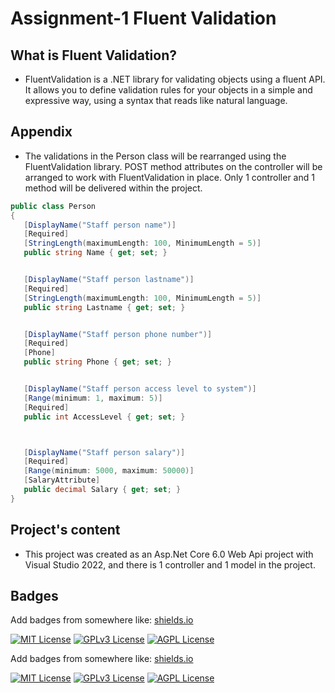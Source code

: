 # Assignment-1 Fluent Validation
## What is Fluent Validation?

* FluentValidation is a .NET library for validating objects using a fluent API. It allows you to define validation rules for your objects in a  simple and expressive way, using a syntax that reads like natural language.

## Appendix
* The validations in the Person class will be rearranged using the FluentValidation library. POST method attributes on the controller will be arranged to work with FluentValidation in place. Only 1 controller and 1 method will be delivered within the project.

 ``` C#
public class Person
{
    [DisplayName("Staff person name")]
    [Required]
    [StringLength(maximumLength: 100, MinimumLength = 5)]
    public string Name { get; set; }


    [DisplayName("Staff person lastname")]
    [Required]
    [StringLength(maximumLength: 100, MinimumLength = 5)]
    public string Lastname { get; set; }


    [DisplayName("Staff person phone number")]
    [Required]
    [Phone]
    public string Phone { get; set; }


    [DisplayName("Staff person access level to system")]
    [Range(minimum: 1, maximum: 5)]
    [Required]
    public int AccessLevel { get; set; }



    [DisplayName("Staff person salary")]
    [Required]
    [Range(minimum: 5000, maximum: 50000)]
    [SalaryAttribute]
    public decimal Salary { get; set; }
}
```
## Project's content
* This project was created as an Asp.Net Core 6.0 Web Api project with Visual Studio 2022, and there is 1 controller and 1 model in the project.

## Badges

Add badges from somewhere like: [shields.io](https://shields.io/)

[![MIT License](https://img.shields.io/badge/License-MIT-green.svg)](https://choosealicense.com/licenses/mit/)
[![GPLv3 License](https://img.shields.io/badge/License-GPL%20v3-yellow.svg)](https://opensource.org/licenses/)
[![AGPL License](https://img.shields.io/badge/license-AGPL-blue.svg)](http://www.gnu.org/licenses/agpl-3.0)

Add badges from somewhere like: [shields.io](https://shields.io/)

[![MIT License](https://img.shields.io/badge/License-MIT-green.svg)](https://choosealicense.com/licenses/mit/)
[![GPLv3 License](https://img.shields.io/badge/License-GPL%20v3-yellow.svg)](https://opensource.org/licenses/)
[![AGPL License](https://img.shields.io/badge/license-AGPL-blue.svg)](http://www.gnu.org/licenses/agpl-3.0)


